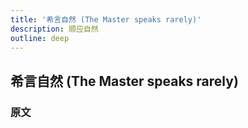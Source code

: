 ```yaml
---
title: '希言自然 (The Master speaks rarely)'
description: 顺应自然
outline: deep
---
```


## 希言自然 (The Master speaks rarely)

### 原文

